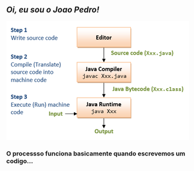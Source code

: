 ## *Oi, eu sou o Joao Pedro!*

![img.png](img.png)
### O processso funciona basicamente quando escrevemos um codigo...
